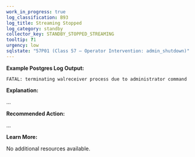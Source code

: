 ```yaml
---
work_in_progress: true
log_classification: B93
log_title: Streaming Stopped
log_category: standby
collector_key: STANDBY_STOPPED_STREAMING
tooltip: ?1
urgency: low
sqlstate: "57P01 (Class 57 — Operator Intervention: admin_shutdown)"
---
```


**Example Postgres Log Output:**

```
FATAL: terminating walreceiver process due to administrator command
```

**Explanation:**

...

**Recommended Action:**

...

**Learn More:**

No additional resources available.
